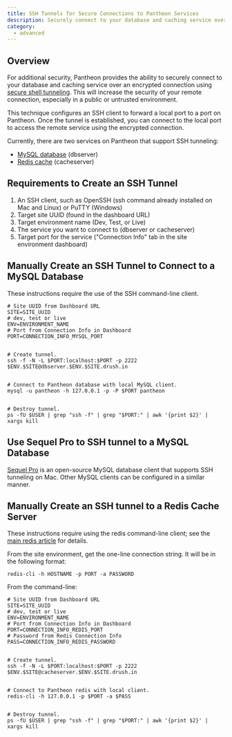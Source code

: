```yaml
---
title: SSH Tunnels for Secure Connections to Pantheon Services
description: Securely connect to your database and caching service over an encrypted connection using secure shell tunneling.
category:
  - advanced
---
```


## Overview
For additional security, Pantheon provides the ability to securely connect to your database and caching service over an encrypted connection using  [secure shell tunneling](http://en.wikipedia.org/wiki/Tunneling_protocol#Secure_shell_tunneling). This will increase the security of your remote connection, especially in a public or untrusted environment.  

This technique configures an SSH client to forward a local port to a port on Pantheon. Once the tunnel is established, you can connect to the local port to access the remote service using the encrypted connection.  

Currently, there are two services on Pantheon that support SSH tunneling:

- [MySQL database](/docs/articles/local/accessing-mysql-databases/) (dbserver)
- [Redis cache](/docs/articles/sites/redis-as-a-caching-backend/) (cacheserver)

## Requirements to Create an SSH Tunnel

1. An SSH client, such as OpenSSH (ssh command already installed on Mac and Linux) or PuTTY (Windows)
2. Target site UUID (found in the dashboard URL)
3. Target environment name (Dev, Test, or Live)
4. The service you want to connect to (dbserver or cacheserver)
5. Target port for the service ("Connection Info" tab in the site environment dashboard)

## Manually Create an SSH Tunnel to Connect to a MySQL Database

These instructions require the use of the SSH command-line client.

    # Site UUID from Dashboard URL
    SITE=SITE_UUID
    # dev, test or live
    ENV=ENVIRONMENT_NAME
    # Port from Connection Info in Dashboard
    PORT=CONNECTION_INFO_MYSQL_PORT


    # Create tunnel.
    ssh -f -N -L $PORT:localhost:$PORT -p 2222 $ENV.$SITE@dbserver.$ENV.$SITE.drush.in


    # Connect to Pantheon database with local MySQL client.
    mysql -u pantheon -h 127.0.0.1 -p -P $PORT pantheon


    # Destroy tunnel.
    ps -fU $USER | grep "ssh -f" | grep "$PORT:" | awk '{print $2}' | xargs kill

## Use Sequel Pro to SSH tunnel to a MySQL Database

[Sequel Pro](http://www.sequelpro.com/) is an open-source MySQL database client that supports SSH tunneling on Mac. Other MySQL clients can be configured in a similar manner.  

## Manually Create an SSH tunnel to a Redis Cache Server

These instructions require using the redis command-line client; see the [main redis article](/docs/articles/sites/redis-as-a-caching-backend/#redis-cli) for details.  

From the site environment, get the one-line connection string. It will be in the following format:

    redis-cli -h HOSTNAME -p PORT -a PASSWORD

From the command-line:

    # Site UUID from Dashboard URL
    SITE=SITE_UUID
    # dev, test or live
    ENV=ENVIRONMENT_NAME
    # Port from Connection Info in Dashboard
    PORT=CONNECTION_INFO_REDIS_PORT
    # Password from Redis Connection Info
    PASS=CONNECTION_INFO_REDIS_PASSWORD


    # Create tunnel.
    ssh -f -N -L $PORT:localhost:$PORT -p 2222 $ENV.$SITE@cacheserver.$ENV.$SITE.drush.in


    # Connect to Pantheon redis with local client.
    redis-cli -h 127.0.0.1 -p $PORT -a $PASS


    # Destroy tunnel.
    ps -fU $USER | grep "ssh -f" | grep "$PORT:" | awk '{print $2}' | xargs kill
